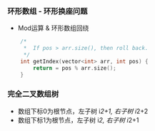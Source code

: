 ### <b>环形数组 - 环形换座问题</b>  ###
-  Mod运算 & 环形数组回绕
```C++
    /*
     *  If pos > arr.size(), then roll back.
     */
    int getIndex(vector<int> arr, int pos) {
        return = pos % arr.size();
    }
```

### <b>完全二叉数组树</b>  ###
- 数组下标0为根节点，左子树 i*2+1, 右子树 i*2+2
- 数组下标1为根节点，左子树 i*2, 右子树 i*2+1